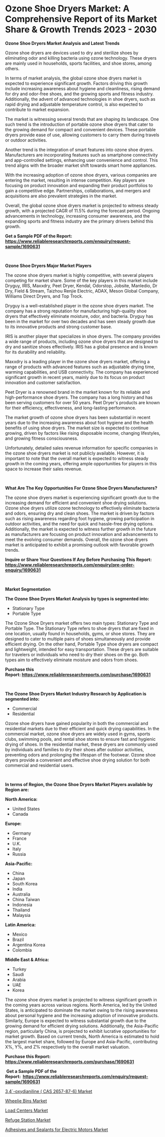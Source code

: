 <p><h1>Ozone Shoe Dryers Market: A Comprehensive Report of its Market Share & Growth Trends 2023 - 2030</h1></p><p><strong>Ozone Shoe Dryers Market Analysis and Latest Trends</strong></p>
<p><p>Ozone shoe dryers are devices used to dry and sterilize shoes by eliminating odor and killing bacteria using ozone technology. These dryers are mainly used in households, sports facilities, and shoe stores, among others.</p><p>In terms of market analysis, the global ozone shoe dryers market is expected to experience significant growth. Factors driving this growth include increasing awareness about hygiene and cleanliness, rising demand for dry and odor-free shoes, and the growing sports and fitness industry. Additionally, the advent of advanced technologies in shoe dryers, such as rapid drying and adjustable temperature control, is also expected to contribute to market expansion.</p><p>The market is witnessing several trends that are shaping its landscape. One such trend is the introduction of portable ozone shoe dryers that cater to the growing demand for compact and convenient devices. These portable dryers provide ease of use, allowing customers to carry them during travels or outdoor activities.</p><p>Another trend is the integration of smart features into ozone shoe dryers. Manufacturers are incorporating features such as smartphone connectivity and app-controlled settings, enhancing user convenience and control. This trend aligns with the broader market shift towards smart home appliances.</p><p>With the increasing adoption of ozone shoe dryers, various companies are entering the market, resulting in intense competition. Key players are focusing on product innovation and expanding their product portfolios to gain a competitive edge. Partnerships, collaborations, and mergers and acquisitions are also prevalent strategies in the market.</p><p>Overall, the global ozone shoe dryers market is projected to witness steady growth, with a projected CAGR of 11.5% during the forecast period. Ongoing advancements in technology, increasing consumer awareness, and the expanding sports and fitness industry are the primary drivers behind this growth.</p></p>
<p><strong>Get a Sample PDF of the Report:&nbsp; <a href="https://www.reliableresearchreports.com/enquiry/request-sample/1690631">https://www.reliableresearchreports.com/enquiry/request-sample/1690631</a></strong></p>
<p>&nbsp;</p>
<p><strong>Ozone Shoe Dryers Major Market Players</strong></p>
<p><p>The ozone shoe dryers market is highly competitive, with several players competing for market share. Some of the key players in this market include Dryguy, IRIS, Maxxdry, Peet Dryer, Kendal, Odorstop, Jobsite, Manledio, Dr Dry, Field & Stream, Taizhou Renjie Electric, ADAX, Meson Global Company, Williams Direct Dryers, and Top Trock.</p><p>Dryguy is a well-established player in the ozone shoe dryers market. The company has a strong reputation for manufacturing high-quality shoe dryers that effectively eliminate moisture, odor, and bacteria. Dryguy has been in the market for over two decades and has seen steady growth due to its innovative products and strong customer base.</p><p>IRIS is another player that specializes in shoe dryers. The company provides a wide range of products, including ozone shoe dryers that are designed to dry and sanitize shoes effectively. IRIS has a global presence and is known for its durability and reliability.</p><p>Maxxdry is a leading player in the ozone shoe dryers market, offering a range of products with advanced features such as adjustable drying time, warming capabilities, and USB connectivity. The company has experienced significant growth in recent years, mainly due to its focus on product innovation and customer satisfaction.</p><p>Peet Dryer is a renowned brand in the market known for its reliable and high-performance shoe dryers. The company has a long history and has been serving customers for over 50 years. Peet Dryer's products are known for their efficiency, effectiveness, and long-lasting performance.</p><p>The market growth of ozone shoe dryers has been substantial in recent years due to the increasing awareness about foot hygiene and the health benefits of using shoe dryers. The market size is expected to continue growing, driven by factors like rising disposable income, changing lifestyles, and growing fitness consciousness.</p><p>Unfortunately, detailed sales revenue information for specific companies in the ozone shoe dryers market is not publicly available. However, it is important to note that the overall market is expected to witness steady growth in the coming years, offering ample opportunities for players in this space to increase their sales revenue.</p></p>
<p>&nbsp;</p>
<p><strong>What Are The Key Opportunities For Ozone Shoe Dryers Manufacturers?</strong></p>
<p><p>The ozone shoe dryers market is experiencing significant growth due to the increasing demand for efficient and convenient shoe drying solutions. Ozone shoe dryers utilize ozone technology to effectively eliminate bacteria and odors, ensuring dry and clean shoes. The market is driven by factors such as rising awareness regarding foot hygiene, growing participation in outdoor activities, and the need for quick and hassle-free drying options. Additionally, the market is expected to witness further growth in the future as manufacturers are focusing on product innovation and advancements to meet the evolving consumer demands. Overall, the ozone shoe dryers market is anticipated to exhibit a promising outlook with favorable growth trends.</p></p>
<p><strong>Inquire or Share Your Questions If Any Before Purchasing This Report: <a href="https://www.reliableresearchreports.com/enquiry/pre-order-enquiry/1690631">https://www.reliableresearchreports.com/enquiry/pre-order-enquiry/1690631</a></strong></p>
<p>&nbsp;</p>
<p><strong>Market Segmentation</strong></p>
<p><strong>The Ozone Shoe Dryers Market Analysis by types is segmented into:</strong></p>
<p><ul><li>Stationary Type</li><li>Portable Type</li></ul></p>
<p><p>The Ozone Shoe Dryers market offers two main types: Stationary Type and Portable Type. The Stationary Type refers to shoe dryers that are fixed in one location, usually found in households, gyms, or shoe stores. They are designed to cater to multiple pairs of shoes simultaneously and provide efficient drying. On the other hand, Portable Type shoe dryers are compact and lightweight, intended for easy transportation. These dryers are suitable for travelers or individuals who need to dry their shoes on the go. Both types aim to effectively eliminate moisture and odors from shoes.</p></p>
<p><strong>Purchase this Report:&nbsp;<a href="https://www.reliableresearchreports.com/purchase/1690631">https://www.reliableresearchreports.com/purchase/1690631</a></strong></p>
<p>&nbsp;</p>
<p><strong>The Ozone Shoe Dryers Market Industry Research by Application is segmented into:</strong></p>
<p><ul><li>Commercial</li><li>Residential</li></ul></p>
<p><p>Ozone shoe dryers have gained popularity in both the commercial and residential markets due to their efficient and quick drying capabilities. In the commercial market, ozone shoe dryers are widely used in gyms, sports clubs, swimming pools, and rental shoe stores to ensure fast and hygienic drying of shoes. In the residential market, these dryers are commonly used by individuals and families to dry their shoes after outdoor activities, preventing odors and prolonging the lifespan of the footwear. Ozone shoe dryers provide a convenient and effective shoe drying solution for both commercial and residential users.</p></p>
<p>&nbsp;</p>
<p><strong>In terms of Region, the Ozone Shoe Dryers Market Players available by Region are:</strong></p>
<p>
    <p> <strong> North America: </strong>
        <ul>
            <li>United States</li>
            <li>Canada</li>
        </ul>
        </p> 
    <p> <strong> Europe: </strong>
        <ul>
            <li>Germany</li>
            <li>France</li>
            <li>U.K.</li>
            <li>Italy</li>
            <li>Russia</li>
        </ul>
        </p> 
    <p> <strong> Asia-Pacific: </strong>
        <ul>
            <li>China</li>
            <li>Japan</li>
            <li>South Korea</li>
            <li>India</li>
            <li>Australia</li>
            <li>China Taiwan</li>
            <li>Indonesia</li>
            <li>Thailand</li>
            <li>Malaysia</li>
        </ul>
        </p> 
    <p> <strong> Latin America: </strong>
        <ul>
            <li>Mexico</li>
            <li>Brazil</li>
            <li>Argentina Korea</li>
            <li>Colombia</li>
        </ul>
        </p> 
    <p> <strong> Middle East & Africa: </strong>
        <ul>
            <li>Turkey</li>
            <li>Saudi</li>
            <li>Arabia</li>
            <li>UAE</li>
            <li>Korea</li>
        </ul>
    </p>
    </p>
<p><p>The ozone shoe dryers market is projected to witness significant growth in the coming years across various regions. North America, led by the United States, is anticipated to dominate the market owing to the rising awareness about personal hygiene and the increasing adoption of innovative products. Similarly, Europe is expected to witness substantial growth due to the growing demand for efficient drying solutions. Additionally, the Asia-Pacific region, particularly China, is projected to exhibit lucrative opportunities for market growth. Based on current trends, North America is estimated to hold the largest market share, followed by Europe and Asia-Pacific, contributing X%, Y%, and Z% respectively to the overall market valuation.</p></p>
<p><strong>Purchase this Report: <a href="https://www.reliableresearchreports.com/purchase/1690631">https://www.reliableresearchreports.com/purchase/1690631</a></strong></p>
<p>&nbsp;<strong>Get a Sample PDF of the Report:&nbsp;&nbsp;<a href="https://www.reliableresearchreports.com/enquiry/request-sample/1690631">https://www.reliableresearchreports.com/enquiry/request-sample/1690631</a></strong></p>
<p><strong></strong></p>
<p><p><a href="https://github.com/kholmovskayalyudmila/Market-Research-Report-List-1/blob/main/34-oxydianiline-cas-2657-87-6-market.md">3,4`-oxydianiline ( CAS 2657-87-6) Market</a></p><p><a href="https://medium.com/@reecebednar/wheelie-bins-market-research-report-its-history-and-forecast-2023-to-2030-6b8d82977993">Wheelie Bins Market</a></p><p><a href="https://medium.com/@barttrantow2023/load-centers-market-exploring-market-share-market-trends-and-future-growth-d415a062845c">Load Centers Market</a></p><p><a href="https://github.com/sofyaavrova/Market-Research-Report-List-1/blob/main/refuge-station-market.md">Refuge Station Market</a></p><p><a href="https://www.linkedin.com/pulse/adhesives-sealants-electric-motors-market-research-report-oqthf/">Adhesives and Sealants for Electric Motors Market</a></p></p>
